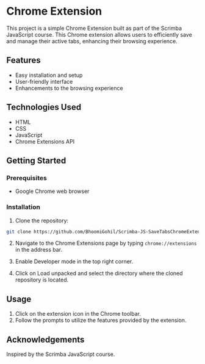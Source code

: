 # Chrome Extension

This project is a simple Chrome Extension built as part of the Scrimba JavaScript course. This Chrome extension allows users to efficiently save and manage their active tabs, enhancing their browsing experience. 

## Features

- Easy installation and setup
- User-friendly interface
- Enhancements to the browsing experience

## Technologies Used

- HTML
- CSS
- JavaScript
- Chrome Extensions API

## Getting Started

### Prerequisites

- Google Chrome web browser

### Installation

1. Clone the repository:

```bash
git clone https://github.com/BhoomiGohil/Scrimba-JS-SaveTabsChromeExtension.git
```

2. Navigate to the Chrome Extensions page by typing `chrome://extensions` in the address bar.

3. Enable Developer mode in the top right corner.

4. Click on Load unpacked and select the directory where the cloned repository is located.

## Usage

1. Click on the extension icon in the Chrome toolbar.
2. Follow the prompts to utilize the features provided by the extension.

## Acknowledgements

Inspired by the Scrimba JavaScript course.
